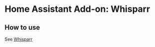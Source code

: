 # Home Assistant Add-on: Whisparr

## How to use

See [Whisparr](https://www.github.com/whisparr/whisparr)
